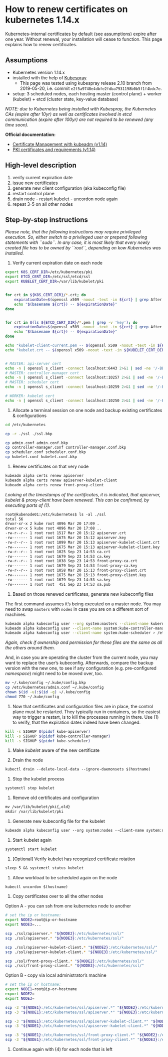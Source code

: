 # How to renew certificates on kubernetes 1.14.x

Kubernetes-internal certificates by default (see assumptions) expire after one year. Without renewal, your installation will cease to function.
This page explains how to renew certificates.

## Assumptions

- Kubernetes version 1.14.x
- installed with the help of [Kubespray](https://github.com/kubernetes-sigs/kubespray)
  - This page was tested using kubespray release 2.10 branch from 2019-05-20, i.e. commit `e2f5a9748e4dbfe2fdba7931198b0b5f1f4bdc7e`.
- setup: 3 scheduled nodes, each hosting master (control plane) +
  worker (kubelet) + etcd (cluster state, key-value database)

*NOTE: due to Kubernetes being installed with Kubespray, the Kubernetes
CAs (expire after 10yr) as well as certificates involved in etcd
communication (expire after 100yr) are not required to be renewed (any
time soon).*

**Official documentation:**

- [Certificate Management with kubeadm (v1.14)](https://v1-14.docs.kubernetes.io/docs/tasks/administer-cluster/kubeadm/kubeadm-certs/)
- [PKI certificates and requirements (v1.14)](https://v1-14.docs.kubernetes.io/docs/setup/best-practices/certificates/)

## High-level description

1. verify current expiration date
2. issue new certificates
3. generate new client configuration (aka kubeconfig file)
4. restart control plane
5. drain node - restart kubelet - uncordon node again
6. repeat 3-5 on all other nodes

## Step-by-step instructions

*Please note, that the following instructions may require privileged
execution. So, either switch to a privileged user or prepend following
statements with \`\`sudo\`\`. In any case, it is most likely that every
newly created file has to be owned by \`\`root\`\`, depending on kow
Kubernetes was installed.*

1. Verify current expiration date on each node

```bash
export K8S_CERT_DIR=/etc/kubernetes/pki
export ETCD_CERT_DIR=/etc/ssl/etcd/ssl
export KUBELET_CERT_DIR=/var/lib/kubelet/pki


for crt in ${K8S_CERT_DIR}/*.crt; do
    expirationDate=$(openssl x509 -noout -text -in ${crt} | grep After | sed -e 's/^[[:space:]]*//')
    echo "$(basename ${crt}) -- ${expirationDate}"
done


for crt in $(ls ${ETCD_CERT_DIR}/*.pem | grep -v 'key'); do
    expirationDate=$(openssl x509 -noout -text -in ${crt} | grep After | sed -e 's/^[[:space:]]*//')
    echo "$(basename ${crt}) -- ${expirationDate}"
done

echo "kubelet-client-current.pem -- $(openssl x509 -noout -text -in ${KUBELET_CERT_DIR}/kubelet-client-current.pem | grep After | sed -e 's/^[[:space:]]*//')"
echo "kubelet.crt -- $(openssl x509 -noout -text -in ${KUBELET_CERT_DIR}/kubelet.crt | grep After | sed -e 's/^[[:space:]]*//')"


# MASTER: api-server cert
echo -n | openssl s_client -connect localhost:6443 2>&1 | sed -ne '/-BEGIN CERTIFICATE-/,/-END CERTIFICATE-/p' | openssl x509 -text -noout | grep Not
# MASTER: controller-manager cert
echo -n | openssl s_client -connect localhost:10257 2>&1 | sed -ne '/-BEGIN CERTIFICATE-/,/-END CERTIFICATE-/p' | openssl x509 -text -noout | grep Not
# MASTER: scheduler cert
echo -n | openssl s_client -connect localhost:10259 2>&1 | sed -ne '/-BEGIN CERTIFICATE-/,/-END CERTIFICATE-/p' | openssl x509 -text -noout | grep Not

# WORKER: kubelet cert
echo -n | openssl s_client -connect localhost:10250 2>&1 | sed -ne '/-BEGIN CERTIFICATE-/,/-END CERTIFICATE-/p' | openssl x509 -text -noout | grep Not
```

1. Allocate a terminal session on one node and backup existing
   certificates & configurations

```bash
cd /etc/kubernetes

cp -r ./ssl ./ssl.bkp

cp admin.conf admin.conf.bkp
cp controller-manager.conf controller-manager.conf.bkp
cp scheduler.conf scheduler.conf.bkp
cp kubelet.conf kubelet.conf.bkp
```

1. Renew certificates on that very node

```bash
kubeadm alpha certs renew apiserver
kubeadm alpha certs renew apiserver-kubelet-client
kubeadm alpha certs renew front-proxy-client
```

*Looking at the timestamps of the certificates, it is indicated, that apicerver, kubelet & proxy-client have been
renewed. This can be confirmed, by executing parts of (1).*

```default
root@kubenode01:/etc/kubernetes$ ls -al ./ssl
total 56
drwxr-xr-x 2 kube root 4096 Mar 20 17:09 .
drwxr-xr-x 5 kube root 4096 Mar 20 17:08 ..
-rw-r--r-- 1 root root 1517 Mar 20 15:12 apiserver.crt
-rw------- 1 root root 1675 Mar 20 15:12 apiserver.key
-rw-r--r-- 1 root root 1099 Mar 20 15:13 apiserver-kubelet-client.crt
-rw------- 1 root root 1675 Mar 20 15:13 apiserver-kubelet-client.key
-rw-r--r-- 1 root root 1025 Sep 23 14:53 ca.crt
-rw------- 1 root root 1679 Sep 23 14:53 ca.key
-rw-r--r-- 1 root root 1038 Sep 23 14:53 front-proxy-ca.crt
-rw------- 1 root root 1679 Sep 23 14:53 front-proxy-ca.key
-rw-r--r-- 1 root root 1058 Mar 20 15:13 front-proxy-client.crt
-rw------- 1 root root 1675 Mar 20 15:13 front-proxy-client.key
-rw------- 1 root root 1679 Sep 23 14:53 sa.key
-rw------- 1 root root  451 Sep 23 14:53 sa.pub
```

1. Based on those renewed certificates, generate new kubeconfig files

The first command assumes it’s being executed on a master node. You may need to swap `masters` with `nodes` in
case you are on a different sort of machines.

```bash
kubeadm alpha kubeconfig user --org system:masters --client-name kubernetes-admin  > /etc/kubernetes/admin.conf
kubeadm alpha kubeconfig user --client-name system:kube-controller-manager > /etc/kubernetes/controller-manager.conf
kubeadm alpha kubeconfig user --client-name system:kube-scheduler > /etc/kubernetes/scheduler.conf
```

*Again, check if ownership and permission for these files are the same
as all the others around them.*

And, in case you are operating the cluster from the current node, you may want to replace the user’s kubeconfig.
Afterwards, compare the backup version with the new one, to see if any configuration (e.g. pre-configured *namespace*)
might need to be moved over, too.

```bash
mv ~/.kube/config ~/.kube/config.bkp
cp /etc/kubernetes/admin.conf ~/.kube/config
chown $(id -u):$(id -g) ~/.kube/config
chmod 770 ~/.kube/config
```

1. Now that certificates and configuration files are in place, the
   control plane must be restarted. They typically run in containers, so
   the easiest way to trigger a restart, is to kill the processes
   running in there. Use (1) to verify, that the expiration dates indeed
   have been changed.

```bash
kill -s SIGHUP $(pidof kube-apiserver)
kill -s SIGHUP $(pidof kube-controller-manager)
kill -s SIGHUP $(pidof kube-scheduler)
```

1. Make *kubelet* aware of the new certificate

1. Drain the node

```default
kubectl drain --delete-local-data --ignore-daemonsets $(hostname)
```

1. Stop the kubelet process

```default
systemctl stop kubelet
```

1. Remove old certificates and configuration

```default
mv /var/lib/kubelet/pki{,old}
mkdir /var/lib/kubelet/pki
```

1. Generate new kubeconfig file for the kubelet

```default
kubeadm alpha kubeconfig user --org system:nodes --client-name system:node:$(hostname) > /etc/kubernetes/kubelet.conf
```

1. Start kubelet again

```default
systemctl start kubelet
```

1. [Optional] Verify kubelet has recognized certificate rotation

```default
sleep 5 && systemctl status kubelet
```

1. Allow workload to be scheduled again on the node

```default
kubectl uncordon $(hostname)
```

1. Copy certificates over to all the other nodes

Option A - you can ssh from one kubernetes node to another

```bash
# set the ip or hostname:
export NODE2=root@ip-or-hostname
export NODE3=...

scp ./ssl/apiserver.* "${NODE2}:/etc/kubernetes/ssl/"
scp ./ssl/apiserver.* "${NODE3}:/etc/kubernetes/ssl/"

scp ./ssl/apiserver-kubelet-client.* "${NODE2}:/etc/kubernetes/ssl/"
scp ./ssl/apiserver-kubelet-client.* "${NODE3}:/etc/kubernetes/ssl/"

scp ./ssl/front-proxy-client.* "${NODE2}:/etc/kubernetes/ssl/"
scp ./ssl/front-proxy-client.* "${NODE3}:/etc/kubernetes/ssl/"
```

Option B - copy via local administrator’s machine

```bash
# set the ip or hostname:
export NODE1=root@ip-or-hostname
export NODE2=
export NODE3=

scp -3 "${NODE1}:/etc/kubernetes/ssl/apiserver.*" "${NODE2}:/etc/kubernetes/ssl/"
scp -3 "${NODE1}:/etc/kubernetes/ssl/apiserver.*" "${NODE3}:/etc/kubernetes/ssl/"

scp -3 "${NODE1}:/etc/kubernetes/ssl/apiserver-kubelet-client.*" "${NODE2}:/etc/kubernetes/ssl/"
scp -3 "${NODE1}:/etc/kubernetes/ssl/apiserver-kubelet-client.*" "${NODE3}:/etc/kubernetes/ssl/"

scp -3 "${NODE1}:/etc/kubernetes/ssl/front-proxy-client.*" "${NODE2}:/etc/kubernetes/ssl/"
scp -3 "${NODE1}:/etc/kubernetes/ssl/front-proxy-client.*" "${NODE3}:/etc/kubernetes/ssl/"
```

1. Continue again with (4) for each node that is left

